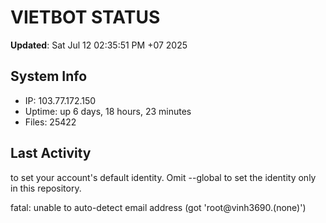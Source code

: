 # VIETBOT STATUS
**Updated**: Sat Jul 12 02:35:51 PM +07 2025

## System Info
- IP: 103.77.172.150
- Uptime: up 6 days, 18 hours, 23 minutes
- Files: 25422

## Last Activity

to set your account's default identity.
Omit --global to set the identity only in this repository.

fatal: unable to auto-detect email address (got 'root@vinh3690.(none)')
